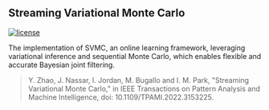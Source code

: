 Streaming Variational Monte Carlo
---

[![license](https://img.shields.io/github/license/mashape/apistatus.svg?style=flat-square)]()

The implementation of SVMC, an online learning framework, leveraging variational inference and sequential Monte Carlo, which enables flexible and accurate Bayesian joint filtering.

> Y. Zhao, J. Nassar, I. Jordan, M. Bugallo and I. M. Park, "Streaming Variational Monte Carlo," in IEEE Transactions on Pattern Analysis and Machine Intelligence, doi: 10.1109/TPAMI.2022.3153225.
